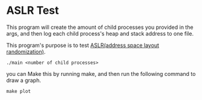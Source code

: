 # ASLR Test
This program will create the amount of child processes you provided in the args, and then log each child process's heap and stack address to one file.

This program's purpose is to test [ASLR(address space layout randomization)](https://en.wikipedia.org/wiki/Address_space_layout_randomization).

```
./main <number of child processes>
```

you can Make this by running make, and then run the following command to draw a graph.

```
make plot
```